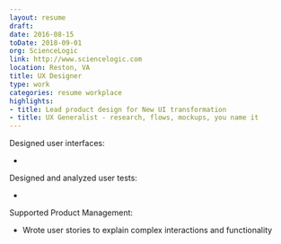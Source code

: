 ```yaml
---
layout: resume
draft: 
date: 2016-08-15
toDate: 2018-09-01
org: ScienceLogic
link: http://www.sciencelogic.com
location: Reston, VA
title: UX Designer
type: work
categories: resume workplace
highlights:
- title: Lead product design for New UI transformation
- title: UX Generalist - research, flows, mockups, you name it
---
```


Designed user interfaces:

- <span class="skill"></span>

Designed and analyzed user tests:

- <span class="skill"></span>

Supported Product Management:

- Wrote <span class="skill">user stories</span> to explain complex interactions and functionality
